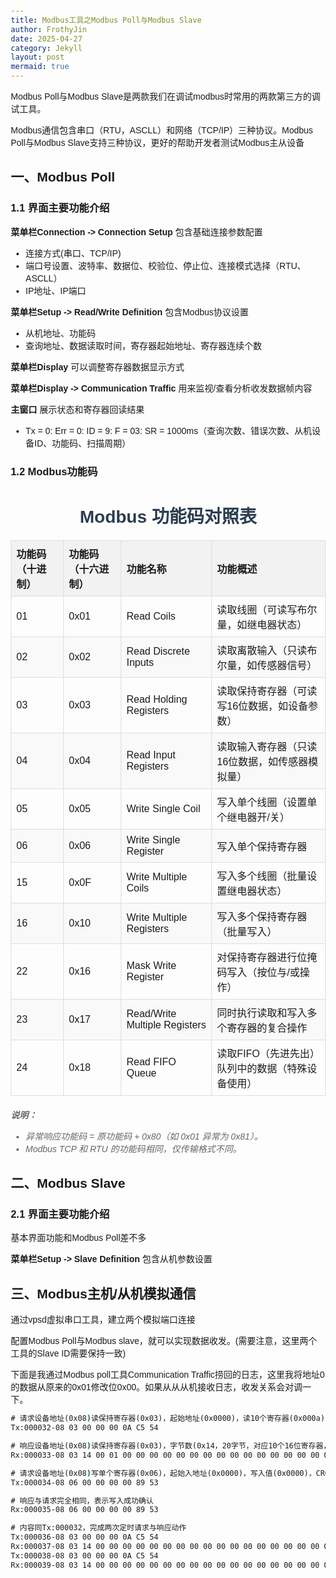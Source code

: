 ```yaml
---
title: Modbus工具之Modbus Poll与Modbus Slave
author: FrothyJin
date: 2025-04-27
category: Jekyll
layout: post
mermaid: true
---
```


Modbus Poll与Modbus Slave是两款我们在调试modbus时常用的两款第三方的调试工具。

Modbus通信包含串口（RTU，ASCLL）和网络（TCP/IP）三种协议。Modbus Poll与Modbus Slave支持三种协议，更好的帮助开发者测试Modbus主从设备

## 一、Modbus Poll

### 1.1 界面主要功能介绍

**菜单栏Connection -> Connection Setup** 包含基础连接参数配置
- 连接方式(串口、TCP/IP)
- 端口号设置、波特率、数据位、校验位、停止位、连接模式选择（RTU、ASCLL）
- IP地址、IP端口

**菜单栏Setup -> Read/Write Definition** 包含Modbus协议设置
- 从机地址、功能码
- 查询地址、数据读取时间，寄存器起始地址、寄存器连续个数

**菜单栏Display** 可以调整寄存器数据显示方式

**菜单栏Display -> Communication Traffic** 用来监视/查看分析收发数据帧内容

**主窗口** 展示状态和寄存器回读结果
- Tx = 0: Err = 0: ID = 9: F = 03: SR = 1000ms（查询次数、错误次数、从机设备ID、功能码、扫描周期）

### 1.2 Modbus功能码

<!DOCTYPE html>
<html lang="zh-CN">
<head>
    <meta charset="UTF-8">
    <title>Modbus 功能码对照表</title>
    <style>
        body {
            font-family: Arial, sans-serif;
            margin: 20px;
        }
        h1 {
            color: #2c3e50;
            text-align: center;
        }
        table {
            width: 100%;
            border-collapse: collapse;
            margin: 20px 0;
        }
        th, td {
            border: 1px solid #ddd;
            padding: 8px;
            text-align: left;
        }
        th {
            background-color: #f2f2f2;
            font-weight: bold;
        }
        tr:nth-child(even) {
            background-color: #f9f9f9;
        }
        .note {
            font-style: italic;
            color: #666;
            margin-top: 20px;
        }
    </style>
</head>
<body>
    <h1>Modbus 功能码对照表</h1>
    <table>
        <thead>
            <tr>
                <th>功能码（十进制）</th>
                <th>功能码（十六进制）</th>
                <th>功能名称</th>
                <th>功能概述</th>
            </tr>
        </thead>
        <tbody>
            <tr>
                <td>01</td>
                <td>0x01</td>
                <td>Read Coils</td>
                <td>读取线圈（可读写布尔量，如继电器状态）</td>
            </tr>
            <tr>
                <td>02</td>
                <td>0x02</td>
                <td>Read Discrete Inputs</td>
                <td>读取离散输入（只读布尔量，如传感器信号）</td>
            </tr>
            <tr>
                <td>03</td>
                <td>0x03</td>
                <td>Read Holding Registers</td>
                <td>读取保持寄存器（可读写16位数据，如设备参数）</td>
            </tr>
            <tr>
                <td>04</td>
                <td>0x04</td>
                <td>Read Input Registers</td>
                <td>读取输入寄存器（只读16位数据，如传感器模拟量）</td>
            </tr>
            <tr>
                <td>05</td>
                <td>0x05</td>
                <td>Write Single Coil</td>
                <td>写入单个线圈（设置单个继电器开/关）</td>
            </tr>
            <tr>
                <td>06</td>
                <td>0x06</td>
                <td>Write Single Register</td>
                <td>写入单个保持寄存器</td>
            </tr>
            <tr>
                <td>15</td>
                <td>0x0F</td>
                <td>Write Multiple Coils</td>
                <td>写入多个线圈（批量设置继电器状态）</td>
            </tr>
            <tr>
                <td>16</td>
                <td>0x10</td>
                <td>Write Multiple Registers</td>
                <td>写入多个保持寄存器（批量写入）</td>
            </tr>
            <tr>
                <td>22</td>
                <td>0x16</td>
                <td>Mask Write Register</td>
                <td>对保持寄存器进行位掩码写入（按位与/或操作）</td>
            </tr>
            <tr>
                <td>23</td>
                <td>0x17</td>
                <td>Read/Write Multiple Registers</td>
                <td>同时执行读取和写入多个寄存器的复合操作</td>
            </tr>
            <tr>
                <td>24</td>
                <td>0x18</td>
                <td>Read FIFO Queue</td>
                <td>读取FIFO（先进先出）队列中的数据（特殊设备使用）</td>
            </tr>
        </tbody>
    </table>
    <div class="note">
        <p><strong>说明：</strong></p>
        <ul>
            <li>异常响应功能码 = 原功能码 + 0x80（如 0x01 异常为 0x81）。</li>
            <li>Modbus TCP 和 RTU 的功能码相同，仅传输格式不同。</li>
        </ul>
    </div>
</body>
</html>


## 二、Modbus Slave

### 2.1 界面主要功能介绍

基本界面功能和Modbus Poll差不多

**菜单栏Setup -> Slave Definition** 包含从机参数设置

## 三、Modbus主机/从机模拟通信

通过vpsd虚拟串口工具，建立两个模拟端口连接

配置Modbus Poll与Modbus slave，就可以实现数据收发。(需要注意，这里两个工具的Slave ID需要保持一致)

下面是我通过Modbus poll工具Communication Traffic捞回的日志，这里我将地址0的数据从原来的0x01修改位0x00。如果从从从机接收日志，收发关系会对调一下。

``` cmd
# 请求设备地址(0x08)读保持寄存器(0x03)，起始地址(0x0000)，读10个寄存器(0x000a)，CRC校验(c5 54)
Tx:000032-08 03 00 00 00 0A C5 54 

# 响应设备地址(0x08)读保持寄存器(0x03)，字节数(0x14，20字节，对应10个16位寄存器，就是每个寄存器用两个八位字节存表示)，数据(第一个寄存器为0x0001，其他为0x0000)，CRC校验(34 a1)
Rx:000033-08 03 14 00 01 00 00 00 00 00 00 00 00 00 00 00 00 00 00 00 00 00 00 34 A1 

# 请求设备地址(0x08)写单个寄存器(0x06)，起始入地址(0x0000)，写入值(0x0000)，CRC校验(89 53)
Tx:000034-08 06 00 00 00 00 89 53

# 响应与请求完全相同，表示写入成功确认
Rx:000035-08 06 00 00 00 00 89 53

# 内容同Tx:000032，完成两次定时请求与响应动作
Tx:000036-08 03 00 00 00 0A C5 54
Rx:000037-08 03 14 00 00 00 00 00 00 00 00 00 00 00 00 00 00 00 00 00 00 00 00 09 5D
Tx:000038-08 03 00 00 00 0A C5 54
Rx:000039-08 03 14 00 00 00 00 00 00 00 00 00 00 00 00 00 00 00 00 00 00 00 00 09 5D
```

